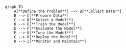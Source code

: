 <!--
 Copyright (c) 2024 David Such
 
 This software is released under the MIT License.
 https://opensource.org/licenses/MIT
-->

```mermaid
graph TD
    A[**Define the Problem**] --> B[**Collect Data**]
    B --> C[**Prepare Data**]
    C --> D[**Select a Model**]
    D --> E[**Train the Model**]
    E --> F[**Evaluate the Model**]
    F --> G[**Tune the Model**]
    G --> H[**Deploy the Model**]
    H --> I[**Monitor and Maintain**]
```
